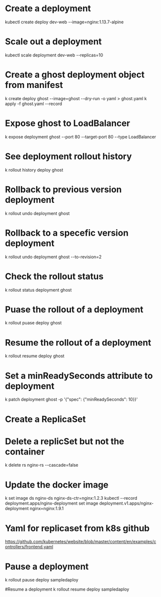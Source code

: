 # Create a deployment 
kubectl create deploy dev-web --image=nginx:1.13.7-alpine

# Scale out a deployment
kubectl scale deployment dev-web --replicas=10

# Create a ghost deployment object from manifest
k create deploy ghost --image=ghost --dry-run -o yaml > ghost.yaml
k apply -f ghost.yaml --record

# Expose ghost to LoadBalancer
k expose deployment ghost --port 80 --target-port 80 --type LoadBalancer

# See deployment rollout history
k rollout history deploy ghost

# Rollback to previous version deployment
k rollout undo deployment ghost

# Rollback to a specefic version deployment
k rollout undo deployment ghost --to-revision=2

# Check the rollout status
k rollout status deployment ghost

# Puase the rollout of a deployment
k rollout puase deploy ghost

# Resume the rollout of a deployment
k rollout resume deploy ghost

# Set a minReadySeconds attribute to deployment 
k patch deployment ghost -p '{"spec": {"minReadySeconds": 10}}'

# Create a ReplicaSet

# Delete a replicSet but not the container
k delete rs nginx-rs --cascade=false

# Update the docker image
k set image ds nginx-ds nginx-ds-ctr=nginx:1.2.3
kubectl --record deployment.apps/nginx-deployment set image deployment.v1.apps/nginx-deployment nginx=nginx:1.9.1

# Yaml for replicaset from k8s github 
https://github.com/kubernetes/website/blob/master/content/en/examples/controllers/frontend.yaml

# Pause a deployment
k rollout pause deploy sampledaploy

#Resume a deployment
k rollout resume deploy sampledaploy





